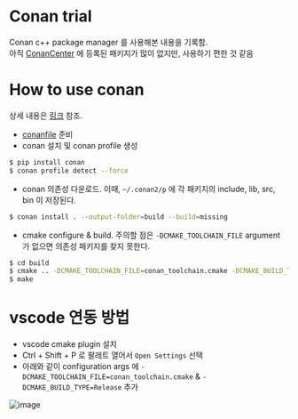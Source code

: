 # Conan trial

Conan c++ package manager 를 사용해본 내용을 기록함.  
아직 [ConanCenter](https://conan.io/center/) 에 등록된 패키지가 많이 없지만, 사용하기 편한 것 같음

# How to use conan

상세 내용은 [링크](https://docs.conan.io/2/tutorial/consuming_packages/build_simple_cmake_project.html) 참조.

* [conanfile](./conanfile.txt) 준비
* conan 설치 및 conan profile 생성

```sh
$ pip install conan
$ conan profile detect --force
```

* conan 의존성 다운로드. 이때, `~/.conan2/p` 에 각 패키지의 include, lib, src, bin 이 저장된다.
  
```sh
$ conan install . --output-folder=build --build=missing
```

* cmake configure & build. 주의할 점은 `-DCMAKE_TOOLCHAIN_FILE` argument 가 없으면 의존성 패키지를 찾지 못한다. 

```sh
$ cd build
$ cmake .. -DCMAKE_TOOLCHAIN_FILE=conan_toolchain.cmake -DCMAKE_BUILD_TYPE=Release
$ make
```

# vscode 연동 방법

* vscode cmake plugin 설치
* Ctrl + Shift + P 로 팔레트 열어서 `Open Settings` 선택
* 아래와 같이 configuration args 에 `-DCMAKE_TOOLCHAIN_FILE=conan_toolchain.cmake`  & `-DCMAKE_BUILD_TYPE=Release` 추가
  
![image](https://user-images.githubusercontent.com/41066039/232982967-4be9c15d-3908-4b77-8a3a-6f40f2cc37f0.png)
